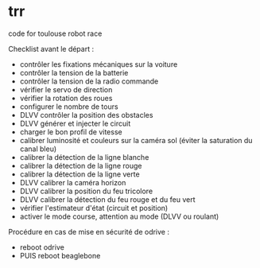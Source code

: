 # trr
code for toulouse robot race

Checklist avant le départ :
- contrôler les fixations mécaniques sur la voiture
- contrôler la tension de la batterie
- contrôler la tension de la radio commande
- vérifier le servo de direction
- vérifier la rotation des roues
- configurer le nombre de tours
- DLVV contrôler la position des obstacles
- DLVV générer et injecter le circuit
- charger le bon profil de vitesse
- calibrer luminosité et couleurs sur la caméra sol (éviter la saturation du canal bleu)
- calibrer la détection de la ligne blanche
- calibrer la détection de la ligne rouge
- calibrer la détection de la ligne verte
- DLVV calibrer la caméra horizon
- DLVV calibrer la position du feu tricolore
- DLVV calibrer la détection du feu rouge et du feu vert
- vérifier l'estimateur d'état (circuit et position)
- activer le mode course, attention au mode (DLVV ou roulant)

Procédure en cas de mise en sécurité de odrive :
- reboot odrive
- PUIS reboot beaglebone
